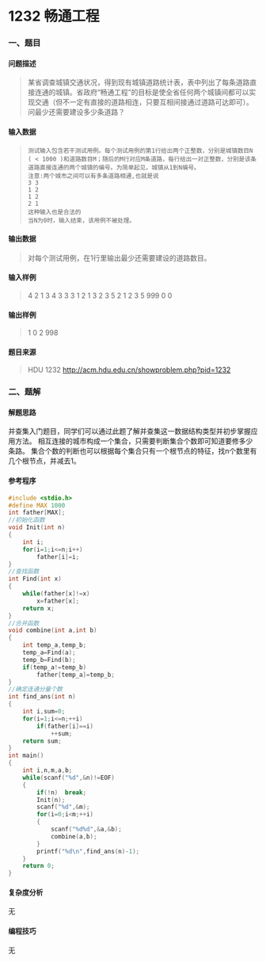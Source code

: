 # 1232 畅通工程

### 一、题目

#### 问题描述

>   某省调查城镇交通状况，得到现有城镇道路统计表，表中列出了每条道路直接连通的城镇。省政府“畅通工程”的目标是使全省任何两个城镇间都可以实现交通（但不一定有直接的道路相连，只要互相间接通过道路可达即可）。问最少还需要建设多少条道路？
>

#### 输入数据

>     测试输入包含若干测试用例。每个测试用例的第1行给出两个正整数，分别是城镇数目N ( < 1000 )和道路数目M；随后的M行对应M条道路，每行给出一对正整数，分别是该条道路直接连通的两个城镇的编号。为简单起见，城镇从1到N编号。 
>     注意:两个城市之间可以有多条道路相通,也就是说
>     3 3
>     1 2
>     1 2
>     2 1
>     这种输入也是合法的
>     当N为0时，输入结束，该用例不被处理。

#### 输出数据

>   对每个测试用例，在1行里输出最少还需要建设的道路数目。 

#### 输入样例

> 4 2 
> 1 3 
> 4 3 
> 3 3 
> 1 2 
> 1 3 
> 2 3
> 5 2
> 1 2 
> 3 5 
> 999 0 
> 0

#### 输出样例

> 1 
> 0 
> 2 
> 998

#### 题目来源

> HDU 1232 http://acm.hdu.edu.cn/showproblem.php?pid=1232

### 二、题解

#### 解题思路

并查集入门题目，同学们可以通过此题了解并查集这一数据结构类型并初步掌握应用方法。
相互连接的城市构成一个集合，只需要判断集合个数即可知道要修多少条路。
集合个数的判断也可以根据每个集合只有一个根节点的特征，找n个数里有几个根节点，并减去1。

#### 参考程序

```c
#include <stdio.h>
#define MAX 1000
int father[MAX];
//初始化函数
void Init(int n)
{
    int i;
	for(i=1;i<=n;i++)
		father[i]=i;
}
//查找函数
int Find(int x)
{
	while(father[x]!=x)
		x=father[x];
	return x;
}
//合并函数
void combine(int a,int b)
{
    int temp_a,temp_b;
	temp_a=Find(a);
	temp_b=Find(b);
	if(temp_a!=temp_b)
		father[temp_a]=temp_b;
}
//确定连通分量个数
int find_ans(int n)
{
    int i,sum=0;
    for(i=1;i<=n;++i)
        if(father[i]==i)
            ++sum;
    return sum;
}
int main()
{
	int i,n,m,a,b;
	while(scanf("%d",&n)!=EOF)
	{
	    if(!n)  break;
		Init(n);
		scanf("%d",&m);
		for(i=0;i<m;++i)
		{
			scanf("%d%d",&a,&b);
			combine(a,b);
		}
		printf("%d\n",find_ans(n)-1);
	}
	return 0;
}
```

#### 复杂度分析

无

#### 编程技巧

无